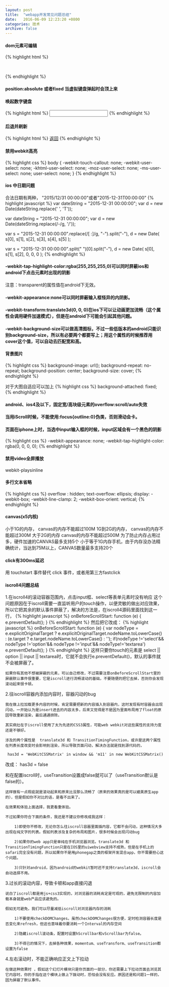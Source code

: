```yaml
---
layout: post
title:  "webapp开发常见问题总结"
date:   2016-06-09 12:23:20 +0800
categories: 技术
archive: false
---
```

#### dom元素可编辑

{% highlight html %}
<style>
	.article-content{
		-webkit-user-select: text;
		user-select: text;
	}
</style>
<div class="article-content" contenteditable="true">
</div>
{% endhighlight %}

#### position:absolute 或者fixed  当虚拟键盘弹起时会顶上来

#### 唤起数字键盘

{% highlight html %}
<input type="number" min="0" inputmode="numeric" pattern="[0-9]*" title="Non-negative integral number">
{% endhighlight %}


#### 后退并刷新

{% highlight html %}
<a href="#" onclick="self.location=document.referrer;">返回</a> 
{% endhighlight %}

#### 禁用webkit高亮

{% highlight css %}
body {
	-webkit-touch-callout: none;
	-webkit-user-select: none;
	-khtml-user-select: none;
	-moz-user-select: none;
	-ms-user-select: none;
	user-select: none;
}
{% endhighlight %}


#### ios 中日期问题

合法日期有两种， "2015/12/31 00:00:00"或者"2015-12-31T00:00:00"
{% highlight javascript %}
var dateString = "2015-12-31 00:00:00";
var d = new Date(dateString.replace(' ', 'T'));

var dateString = "2015-12-31 00:00:00";
var d = new Date(dateString.replace(/-/g, '/'));


var s = "2015-12-31 00:00:00".replace(/[ :]/g, "-").split("-"),
    d = new Date( s[0], s[1], s[2], s[3], s[4], s[5] );

var s = "2015-12-31 00:00:00".split(" ")[0].split("-"),
    d = new Date( s[0], s[1], s[2], 0, 0, 0 );
{% endhighlight %}


#### -webkit-tap-highlight-color:rgba(255,255,255,0)可以同时屏蔽ios和android下点击元素时出现的阴影

注意：transparent的属性值在android下无效。

#### -webkit-appearance:none可以同时屏蔽输入框怪异的内阴影。

#### -webkit-transform:translate3d(0, 0, 0)在ios下可以让动画更加流畅（这个属性会调用硬件加速模式），但是在android下可能会引起其他问题。


#### -webkit-background-size可以做高清图标，不过一些低版本的android只能识别background-size，所以有必要两个都要写上；用这个属性的时候推荐用cover这个值，可以自动去匹配宽和高。

####  背景图片

{% highlight css %}
background-image: url();
background-repeat: no-repeat;
background-position: center;
background-size: cover;
{% endhighlight %}

对于大图自适应可以加上
{% highlight css %}
background-attached: fixed;
{% endhighlight %}

####  android、ios4及以下，固定宽/高块级元素的overflow:scroll/auto失效

####  当用iScroll时候，不能使用:focus{outline:0}伪类，否则滑动会卡。

#### 页面在iphone上时，当选中input输入框的时候，input区域会有一个黑色的阴影 

{% highlight css %}
-webkit-appearance: none;
-webkit-tap-highlight-color: rgba(0, 0, 0, 0);
{% endhighlight %}

#### 禁用video全屏播放

webkit-playsinline


#### 多行文本省略

{% highlight css %}
overflow : hidden;
text-overflow: ellipsis;
display: -webkit-box;
-webkit-line-clamp: 2;
-webkit-box-orient: vertical;
{% endhighlight %}

#### canvas(x5内核)

小于1G的内存， canvas的内存不能超过100M
1G到2G的内存， canvas的内存不能超过300M
大于2G的内存 canvas的内存不能超过500M
为了防止内存占用过多，硬件加速的CANVAS最多支持5个
小于等于1G内存手机，由于内存没办法精确统计，当达到75M以上，CANVAS数量最多支持20个

#### click有300ms延迟

用 touchstart 事件替代 click 事件，或者用第三方fastclick

#### iscroll4问题总结

1.在iscroll4的滚动容器范围内，点击input框、select等表单元素时没有响应
这个问题原因在于iscroll需要一直监听用户的touch操作，以便灵敏的做出对应效果，所以它把其余的默认事件屏蔽了，解决的方法是，在iscroll4源码里面找到这一行，
{% highlight javascript %}
     onBeforeScrollStart: function (e) { e.preventDefault(); }
{% endhighlight %}
然后把它改成：
{% highlight javascript %}
    onBeforeScrollStart: function (e) {
    	var nodeType = e.explicitOriginalTarget ? e.explicitOriginalTarget.nodeName.toLowerCase() : (e.target ? e.target.nodeName.toLowerCase() : '');
    	if(nodeType !='select'&& nodeType !='option'&& nodeType !='input'&& nodeType!='textarea') e.preventDefault(); 
    }
{% endhighlight %}
    这样只要你touch的元素是 select || option || input || textarea时，它就不会执行e.preventDefault()，默认的事件就不会被屏蔽了。

    如果你有其他不想被屏蔽的元素，可以自己修改，不过需要注意onBeforeScrollStart里的屏蔽默认事件很重要，它是iscroll进行流畅滚动的基础，不要随便的把它去掉，否则你会发现滚动起来很卡顿。

 

2.往iscroll容器内添加内容时，容器闪动的bug

    我在做上拉加载更多内容的时候，肯定需要把新的内容插入到容器内，这时发现有时容器会出现闪动，一开始认为是insert进去的内容太多，后来又觉得是不是因为里面布局用了float的原因导致重新渲染，最后通通排除。

    其实病灶在于iscroll使用了太为先进的CSS3属性，可能web webkit对这些属性的支持力度还是不够好。

    涉及的两个属性是  translate3d 和 TransitionTimingFunction，或许是这两个属性在列表长度改变时会影响到渲染，所以导致页面闪动，解决办法就是找到源代码的，

     has3d = 'WebKitCSSMatrix' in window && 'm11' in new WebKitCSSMatrix()

改成：
     has3d = false

和在配置iscroll时，useTransition设置成false就可以了（useTransition默认是false的）。

    这样做有一点瑕疵就是滚动起来和原来比没那么流畅了（原来的效果真的是可以媲美原生app的），但是假如你不对比的话，是看不出来了。

    在效果和体验上面选择，我更看重体验。

    不过如果你符合下面的条件，我还是不建议你修改成我这样：

        1)即使你不修改，无论你怎么往iscroll容器里面插内容，它都不会闪动，这种情况大多出现在纯文字的列表。假如列表涉及复杂的布局和图片，很多时候会出现闪动bug

        2)如果你的web app只是单纯在手机浏览器浏览。translate3d 和 TransitionTimingFunction只是在IOS里的uiwebview支持不成熟，但是在手机上的safari完全没有问题，所以如果你不是用phonegap之类的框架开发混合app，你不需要担心这个问题。

        3)只针对android，因为android的webkit暂时还不支持translate3d，iscroll会自动选择不用。

 

3.过长的滚动内容，导致卡顿和app直接闪退

    说白了iscroll都是用js+css3实现的，对浏览器的消耗肯定是可观的，避免无限制的内容加载本身就是web产品应该避免的。

    假如无可避免，我们可以尽量减低iscroll对浏览器内存的消耗

        1)不要使用checkDOMChanges。虽然checkDOMChanges很方便，定时检测容器长度是否变化来refresh，但这也意味着你要消耗一个Interval的内存空间

        2)隐藏iscroll滚动条，配置时设置hScrollbar和vScrollbar为false。

        3)不得已的情况下，去掉各种效果，momentum、useTransform、useTransition都设置为false

 

4.左右滚动时，不能正确响应正文上下拉动

    在做这种效果时 ，假如这个幻灯片模块只是你页面的一部分，你还需要上下拉动页面去浏览其它内容时，你的手指在这个模块上做上下拨动时，恐怕会没有反应。原因还是和问题1一样的，因为屏蔽了默认事件。
